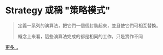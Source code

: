 # Strategy 或稱 "策略模式"

> 定義一系列的演算法，把它們一個個封裝起來，並且使它們可相互替換。
>
> 概念上來看，這些演算法完成的都是相同的工作，只是實作不同

[更多…](https://www.notion.so/9-Strategy-15218afb7e1a4e6082e8253cc1bd2bd9)